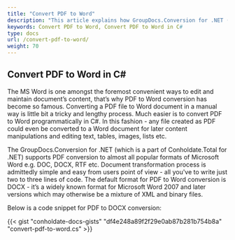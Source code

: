 ```yaml
---
title: "Convert PDF to Word"
description: "This article explains how GroupDocs.Conversion for .NET (which is a part of Conholdate.Total for .NET) supports PDF conversion to all popular formats of Microsoft Word like - DOC, DOCX, RTF etc."
keywords: Convert PDF to Word, Convert PDF to Word in C#
type: docs
url: /convert-pdf-to-word/
weight: 70
---
```


## Convert PDF to Word in C#

The MS Word is one amongst the foremost convenient ways to edit and maintain document’s content, that’s why PDF to Word conversion has become so famous. Converting a PDF file to Word document in a manual way is little bit a tricky and lengthy process. Much easier is to convert PDF to Word programmatically in C#. In this fashion - any file created as PDF could even be converted to a Word document for later content manipulations and editing text, tables, images, lists etc.

The GroupDocs.Conversion for .NET (which is a part of Conholdate.Total for .NET) supports PDF conversion to almost all popular formats of Microsoft Word e.g. DOC, DOCX, RTF etc. Document transformation process is admittedly simple and easy from users point of view - all you've to write just two to three lines of code. The default format for PDF to Word conversion is DOCX - it’s a widely known format for Microsoft Word 2007 and later versions which may otherwise be a mixture of XML and binary files. 

Below is a code snippet for PDF to DOCX conversion:

{{< gist "conholdate-docs-gists" "df4e248a89f2f29e0ab87b281b754b8a" "convert-pdf-to-word.cs" >}}











